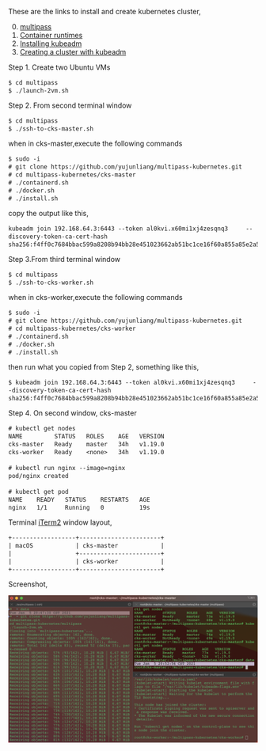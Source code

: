 These are the links to install and create kubernetes cluster,

0. [multipass](https://multipass.run/)
1. [Container runtimes](https://kubernetes.io/docs/setup/production-environment/container-runtimes/)
2. [Installing kubeadm](https://kubernetes.io/docs/setup/production-environment/tools/kubeadm/install-kubeadm/)
3. [Creating a cluster with kubeadm](https://kubernetes.io/docs/setup/production-environment/tools/kubeadm/create-cluster-kubeadm/)

Step 1. Create two Ubuntu VMs

```
$ cd multipass
$ ./launch-2vm.sh
```

Step 2. From second terminal window

```
$ cd multipass
$ ./ssh-to-cks-master.sh
```

when in cks-master,execute the following commands

```
$ sudo -i
# git clone https://github.com/yujunliang/multipass-kubernetes.git
# cd multipass-kubernetes/cks-master
# ./containerd.sh
# ./docker.sh
# ./install.sh
```
copy the output like this,

```
kubeadm join 192.168.64.3:6443 --token al0kvi.x60mi1xj4zesqnq3     --discovery-token-ca-cert-hash sha256:f4ff0c7684bbac599a8208b94bb28e451023662ab51bc1ce16f60a855a85e2a5
```

Step 3.From third terminal window

```
$ cd multipass
$ ./ssh-to-cks-worker.sh
```

when in cks-worker,execute the following commands

```
$ sudo -i
# git clone https://github.com/yujunliang/multipass-kubernetes.git
# cd multipass-kubernetes/cks-worker
# ./containerd.sh
# ./docker.sh
# ./install.sh
```

then run what you copied from Step 2, something like this,

```
$ kubeadm join 192.168.64.3:6443 --token al0kvi.x60mi1xj4zesqnq3     --discovery-token-ca-cert-hash sha256:f4ff0c7684bbac599a8208b94bb28e451023662ab51bc1ce16f60a855a85e2a5
```

Step 4. On second window, cks-master

```
# kubectl get nodes
NAME         STATUS   ROLES    AGE   VERSION
cks-master   Ready    master   34h   v1.19.0
cks-worker   Ready    <none>   34h   v1.19.0

# kubectl run nginx --image=nginx
pod/nginx created

# kubectl get pod
NAME    READY   STATUS    RESTARTS   AGE
nginx   1/1     Running   0          19s
```


Terminal [iTerm2](https://iterm2.com/) window layout,

```
+------------------+-----------------------+
| macOS            | cks-master            |
|                  +-----------------------+
|                  | cks-worker            |
+------------------+-----------------------+
```

Screenshot,


![Screenshot](./images/screenshot.png)
